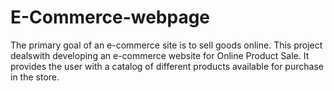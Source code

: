# E-Commerce-webpage
The primary goal of an e-commerce site is to sell goods online. This project dealswith developing an e-commerce website for Online Product Sale. It provides the user with a catalog of different products available for purchase in the store.
